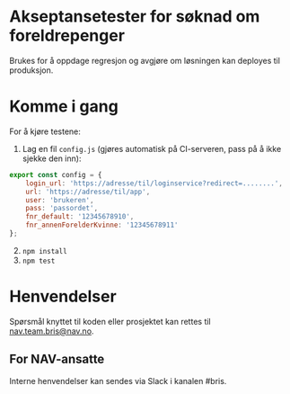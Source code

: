 # Akseptansetester for søknad om foreldrepenger

Brukes for å oppdage regresjon og avgjøre om løsningen kan deployes til produksjon.

# Komme i gang

For å kjøre testene:

1.  Lag en fil `config.js` (gjøres automatisk på CI-serveren, pass på å ikke sjekke den inn):

```javascript
export const config = {
    login_url: 'https://adresse/til/loginservice?redirect=........',
    url: 'https://adresse/til/app',
    user: 'brukeren',
    pass: 'passordet',
    fnr_default: '12345678910',
    fnr_annenForelderKvinne: '12345678911'
};
```

2.  `npm install`
3.  `npm test`

# Henvendelser

Spørsmål knyttet til koden eller prosjektet kan rettes til nav.team.bris@nav.no.

## For NAV-ansatte

Interne henvendelser kan sendes via Slack i kanalen #bris.
